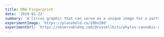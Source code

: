 ```yaml
---
title: DNA Fingerprint
date: '2019-01-22'
summary: 'A Circos graphic that can serve as a unique image for a particular strain of plant.'
experimentImage: 'https://placehold.co/200x200'
experimentUrl: 'https://observablehq.com/@russellbits/phylos-cannabis-genetic-fingerprint'
---
```

